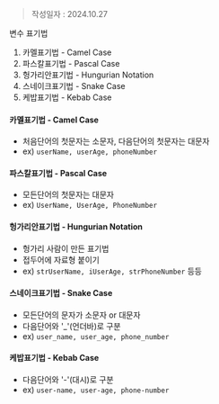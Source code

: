 > 작성일자 : 2024.10.27

변수 표기법
1. 카멜표기법 - Camel Case
2. 파스칼표기법 - Pascal Case
3. 헝가리안표기법 - Hungurian Notation
4. 스네이크표기법 - Snake Case
5. 케밥표기법 - Kebab Case

#### 카멜표기법 - Camel Case
- 처음단어의 첫문자는 소문자, 다음단어의 첫문자는 대문자
- ex) `userName, userAge, phoneNumber`

#### 파스칼표기법 - Pascal Case
- 모든단어의 첫문자는 대문자
- ex) `UserName, UserAge, PhoneNumber`

#### 헝가리안표기법 - Hungurian Notation
- 헝가리 사람이 만든 표기법
- 접두어에 자료형 붙이기
- ex) `strUserName, iUserAge, strPhoneNumber` 등등

#### 스네이크표기법 - Snake Case
- 모든단어의 문자가 소문자 or 대문자
- 다음단어와 '_'(언더바)로 구분
- ex) `user_name, user_age, phone_number`

#### 케밥표기법 - Kebab Case
- 다음단어와 '-'(대시)로 구분
- ex) `user-name, user-age, phone-number`
